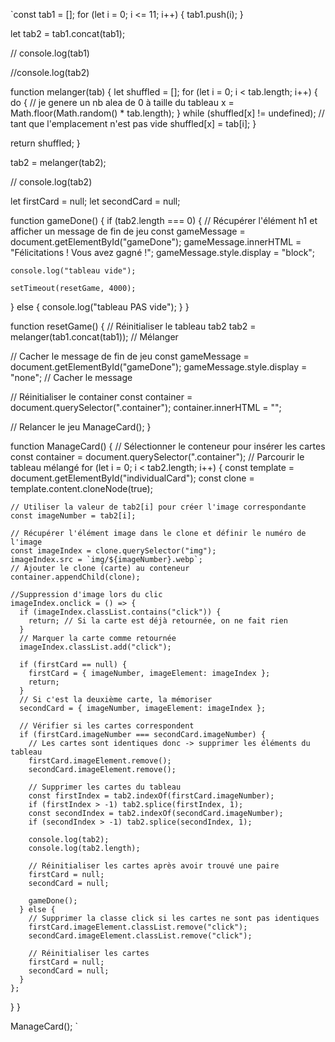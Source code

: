 `const tab1 = [];
for (let i = 0; i <= 11; i++) {
  tab1.push(i);
}

let tab2 = tab1.concat(tab1);

// console.log(tab1)

//console.log(tab2)

function melanger(tab) {
  let shuffled = [];
  for (let i = 0; i < tab.length; i++) {
    do {
      // je genere un nb alea de 0 à taille du tableau
      x = Math.floor(Math.random() * tab.length);
    } while (shuffled[x] != undefined);
    // tant que l'emplacement n'est pas vide
    shuffled[x] = tab[i];
  }

  return shuffled;
}

tab2 = melanger(tab2);

// console.log(tab2)

let firstCard = null;
let secondCard = null;

function gameDone() {
  if (tab2.length === 0) {
    // Récupérer l'élément h1 et afficher un message de fin de jeu
    const gameMessage = document.getElementById("gameDone");
    gameMessage.innerHTML = "Félicitations ! Vous avez gagné !";
    gameMessage.style.display = "block";

    console.log("tableau vide");

    setTimeout(resetGame, 4000);
  } else {
    console.log("tableau PAS vide");
  }
}

function resetGame() {
  // Réinitialiser le tableau tab2
  tab2 = melanger(tab1.concat(tab1)); // Mélanger

  // Cacher le message de fin de jeu
  const gameMessage = document.getElementById("gameDone");
  gameMessage.style.display = "none"; // Cacher le message

  // Réinitialiser le container
  const container = document.querySelector(".container");
  container.innerHTML = "";

  // Relancer le jeu
  ManageCard();
}

function ManageCard() {
  // Sélectionner le conteneur pour insérer les cartes
  const container = document.querySelector(".container");
  // Parcourir le tableau mélangé
  for (let i = 0; i < tab2.length; i++) {
    const template = document.getElementById("individualCard");
    const clone = template.content.cloneNode(true);

    // Utiliser la valeur de tab2[i] pour créer l'image correspondante
    const imageNumber = tab2[i];

    // Récupérer l'élément image dans le clone et définir le numéro de l'image
    const imageIndex = clone.querySelector("img");
    imageIndex.src = `img/${imageNumber}.webp`;
    // Ajouter le clone (carte) au conteneur
    container.appendChild(clone);

    //Suppression d'image lors du clic
    imageIndex.onclick = () => {
      if (imageIndex.classList.contains("click")) {
        return; // Si la carte est déjà retournée, on ne fait rien
      }
      // Marquer la carte comme retournée
      imageIndex.classList.add("click");

      if (firstCard == null) {
        firstCard = { imageNumber, imageElement: imageIndex };
        return;
      }
      // Si c'est la deuxième carte, la mémoriser
      secondCard = { imageNumber, imageElement: imageIndex };

      // Vérifier si les cartes correspondent
      if (firstCard.imageNumber === secondCard.imageNumber) {
        // Les cartes sont identiques donc -> supprimer les éléments du tableau
        firstCard.imageElement.remove();
        secondCard.imageElement.remove();

        // Supprimer les cartes du tableau
        const firstIndex = tab2.indexOf(firstCard.imageNumber);
        if (firstIndex > -1) tab2.splice(firstIndex, 1);
        const secondIndex = tab2.indexOf(secondCard.imageNumber);
        if (secondIndex > -1) tab2.splice(secondIndex, 1);

        console.log(tab2);
        console.log(tab2.length);

        // Réinitialiser les cartes après avoir trouvé une paire
        firstCard = null;
        secondCard = null;

        gameDone();
      } else {
        // Supprimer la classe click si les cartes ne sont pas identiques
        firstCard.imageElement.classList.remove("click");
        secondCard.imageElement.classList.remove("click");

        // Réinitialiser les cartes
        firstCard = null;
        secondCard = null;
      }
    };
  }
}

ManageCard();
`
